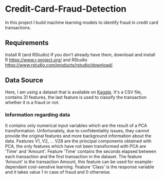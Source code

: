 # Credit-Card-Fraud-Detection 
In this project I build machine learning models to identify fraud in credit card transactions. 
## Requirements
Install R (and RStudio)
If you don’t already have them, download and install R https://www.r-project.org/ and RStudio https://www.rstudio.com/products/rstudio/download/.

## Data Source
Here, I am using a dataset that is available on <a href="https://www.kaggle.com/mlg-ulb/creditcardfraud">Kaggle</a>.
It's a CSV file, contains 31 features, the last feature is used to classify the transaction whether it is a fraud or not.
### Information regarding data
It contains only numerical input variables which are the result of a PCA transformation. Unfortunately, due to confidentiality issues, they cannot provide the original features and more background information about the data. Features V1, V2, … V28 are the principal components obtained with PCA, the only features which have not been transformed with PCA are 'Time' and 'Amount'. Feature 'Time' contains the seconds elapsed between each transaction and the first transaction in the dataset. The feature 'Amount' is the transaction Amount, this feature can be used for example-dependant cost-senstive learning. Feature 'Class' is the response variable and it takes value 1 in case of fraud and 0 otherwise.
